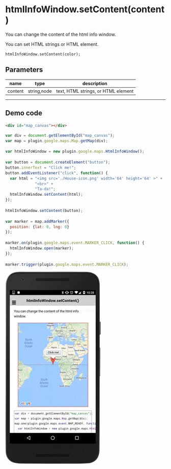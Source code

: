 # htmlInfoWindow.setContent(content)

You can change the content of the html info window.

You can set HTML strings or HTML element.

```
htmlInfoWindow.setContent(color);
```


## Parameters

name           | type          | description
---------------|---------------|---------------------------------------
content        | string,node   | text, HTML strings, or HTML element
-----------------------------------------------------------------------


## Demo code

```html
<div id="map_canvas"></div>
```

```js
var div = document.getElementById("map_canvas");
var map = plugin.google.maps.Map.getMap(div);

var htmlInfoWindow = new plugin.google.maps.HtmlInfoWindow();

var button = document.createElement("button");
button.innerText = "Click me!";
button.addEventListener("click", function() {
  var html = "<img src='./House-icon.png' width='64' height='64' >" +
             "<br>" +
             "Ta-da!";
  htmlInfoWindow.setContent(html);
});

htmlInfoWindow.setContent(button);

var marker = map.addMarker({
  position: {lat: 0, lng: 0}
});

marker.on(plugin.google.maps.event.MARKER_CLICK, function() {
  htmlInfoWindow.open(marker);
});

marker.trigger(plugin.google.maps.event.MARKER_CLICK);
```

![](image.gif)
